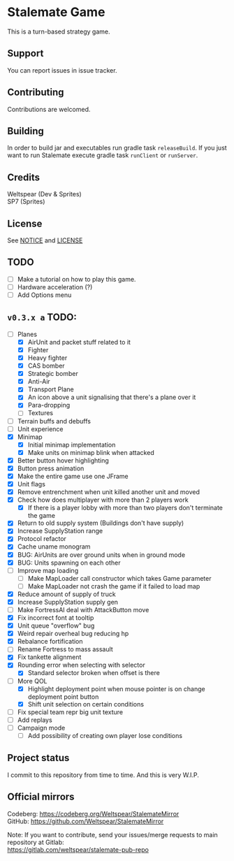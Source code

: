 # Stalemate Game
This is a turn-based strategy game.

## Support
You can report issues in issue tracker.

## Contributing
Contributions are welcomed.

## Building
In order to build jar and executables run gradle task `releaseBuild`. If you just want to run Stalemate execute gradle 
task `runClient` or `runServer`. 

## Credits
Weltspear (Dev & Sprites)\
SP7 (Sprites)

## License
See [NOTICE](NOTICE.md) and [LICENSE](LICENSE)

## TODO
- [ ] Make a tutorial on how to play this game.
- [ ] Hardware acceleration (?)
- [ ] Add Options menu
## `v0.3.x a` TODO:
- [ ] Planes
  - [x] AirUnit and packet stuff related to it
  - [X] Fighter
  - [X] Heavy fighter
  - [X] CAS bomber
  - [X] Strategic bomber
  - [X] Anti-Air
  - [X] Transport Plane
  - [X] An icon above a unit signalising that there's a plane over it
  - [X] Para-dropping
  - [ ] Textures
- [ ] Terrain buffs and debuffs
- [ ] Unit experience
- [x] Minimap
  - [x] Initial minimap implementation
  - [x] Make units on minimap blink when attacked
- [X] Better button hover highlighting
- [X] Button press animation
- [X] Make the entire game use one JFrame
- [x] Unit flags
- [X] Remove entrenchment when unit killed another unit and moved
- [X] Check how does multiplayer with more than 2 players work
  - [X] If there is a player lobby with more than two players don't terminate the game
- [X] Return to old supply system (Buildings don't have supply)
- [X] Increase SupplyStation range
- [x] Protocol refactor
- [x] Cache uname monogram
- [X] BUG: AirUnits are over ground units when in ground mode
- [X] BUG: Units spawning on each other
- [ ] Improve map loading
  - [ ] Make MapLoader call constructor which takes Game parameter
  - [ ] Make MapLoader not crash the game if it failed to load map
- [X] Reduce amount of supply of truck
- [X] Increase SupplyStation supply gen
- [ ] Make FortressAI deal with AttackButton move
- [X] Fix incorrect font at tooltip
- [X] Unit queue "overflow" bug
- [X] Weird repair overheal bug reducing hp
- [X] Rebalance fortification
- [ ] Rename Fortress to mass assault
- [X] Fix tankette alignment
- [X] Rounding error when selecting with selector
  - [X] Standard selector broken when offset is there   
- [ ] More QOL
  - [X] Highlight deployment point when mouse pointer is on change deployment point button
  - [X] Shift unit selection on certain conditions
- [ ] Fix special team repr big unit texture
- [ ] Add replays
- [ ] Campaign mode
  - [ ] Add possibility of creating own player lose conditions
## Project status
I commit to this repository from time to time. And this is very W.I.P.

## Official mirrors
Codeberg: https://codeberg.org/Weltspear/StalemateMirror \
GitHub: https://github.com/Weltspear/StalemateMirror 

Note: If you want to contribute, send your issues/merge requests to main repository at Gitlab: \
https://gitlab.com/weltspear/stalemate-pub-repo


